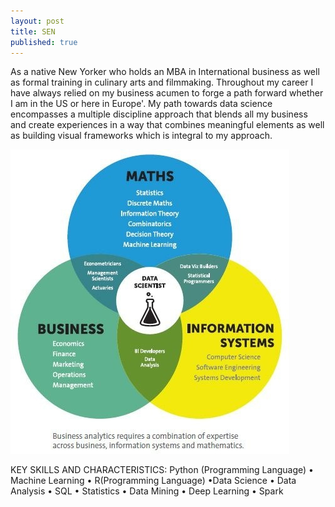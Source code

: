 ```yaml
---
layout: post
title: SEN
published: true
---
```

As a native New Yorker who holds an MBA in International business as well as formal training in culinary arts and filmmaking.  Throughout my career I have always relied on my business acumen to forge a path forward whether I am in the US or here in Europe'.  My path towards data science encompasses a multiple discipline approach that blends all my business and create experiences in a way that combines meaningful elements as well as building visual frameworks which is integral to my approach.

![DataSciba](/images/da_ba.jpg)

KEY SKILLS AND CHARACTERISTICS: 
Python (Programming Language) • Machine Learning • R(Programming Language) •Data Science • Data Analysis • SQL • Statistics • Data Mining • Deep Learning • Spark
